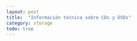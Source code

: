 ```yaml
---
layout: post
title:  "Información técnica sobre CDs y DVDs"
category: storage
todo: true
---
```

